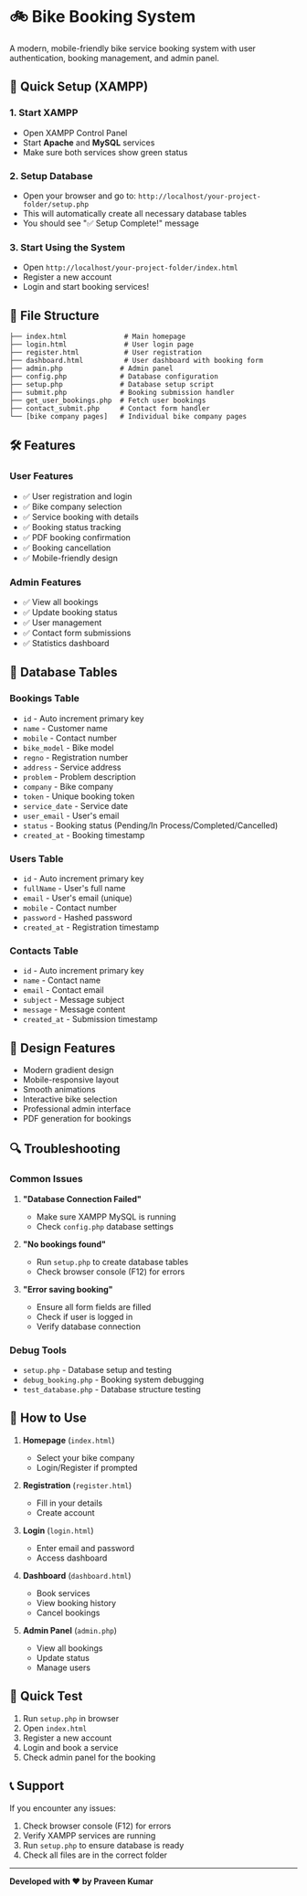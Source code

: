 # 🚲 Bike Booking System

A modern, mobile-friendly bike service booking system with user authentication, booking management, and admin panel.

## 🚀 Quick Setup (XAMPP)

### 1. Start XAMPP
- Open XAMPP Control Panel
- Start **Apache** and **MySQL** services
- Make sure both services show green status

### 2. Setup Database
- Open your browser and go to: `http://localhost/your-project-folder/setup.php`
- This will automatically create all necessary database tables
- You should see "✅ Setup Complete!" message

### 3. Start Using the System
- Open `http://localhost/your-project-folder/index.html`
- Register a new account
- Login and start booking services!

## 📁 File Structure

```
├── index.html              # Main homepage
├── login.html              # User login page
├── register.html           # User registration
├── dashboard.html          # User dashboard with booking form
├── admin.php              # Admin panel
├── config.php             # Database configuration
├── setup.php              # Database setup script
├── submit.php             # Booking submission handler
├── get_user_bookings.php  # Fetch user bookings
├── contact_submit.php     # Contact form handler
└── [bike company pages]   # Individual bike company pages
```

## 🛠️ Features

### User Features
- ✅ User registration and login
- ✅ Bike company selection
- ✅ Service booking with details
- ✅ Booking status tracking
- ✅ PDF booking confirmation
- ✅ Booking cancellation
- ✅ Mobile-friendly design

### Admin Features
- ✅ View all bookings
- ✅ Update booking status
- ✅ User management
- ✅ Contact form submissions
- ✅ Statistics dashboard

## 🔧 Database Tables

### Bookings Table
- `id` - Auto increment primary key
- `name` - Customer name
- `mobile` - Contact number
- `bike_model` - Bike model
- `regno` - Registration number
- `address` - Service address
- `problem` - Problem description
- `company` - Bike company
- `token` - Unique booking token
- `service_date` - Service date
- `user_email` - User's email
- `status` - Booking status (Pending/In Process/Completed/Cancelled)
- `created_at` - Booking timestamp

### Users Table
- `id` - Auto increment primary key
- `fullName` - User's full name
- `email` - User's email (unique)
- `mobile` - Contact number
- `password` - Hashed password
- `created_at` - Registration timestamp

### Contacts Table
- `id` - Auto increment primary key
- `name` - Contact name
- `email` - Contact email
- `subject` - Message subject
- `message` - Message content
- `created_at` - Submission timestamp

## 🎨 Design Features

- Modern gradient design
- Mobile-responsive layout
- Smooth animations
- Interactive bike selection
- Professional admin interface
- PDF generation for bookings

## 🔍 Troubleshooting

### Common Issues

1. **"Database Connection Failed"**
   - Make sure XAMPP MySQL is running
   - Check `config.php` database settings

2. **"No bookings found"**
   - Run `setup.php` to create database tables
   - Check browser console (F12) for errors

3. **"Error saving booking"**
   - Ensure all form fields are filled
   - Check if user is logged in
   - Verify database connection

### Debug Tools
- `setup.php` - Database setup and testing
- `debug_booking.php` - Booking system debugging
- `test_database.php` - Database structure testing

## 📱 How to Use

1. **Homepage** (`index.html`)
   - Select your bike company
   - Login/Register if prompted

2. **Registration** (`register.html`)
   - Fill in your details
   - Create account

3. **Login** (`login.html`)
   - Enter email and password
   - Access dashboard

4. **Dashboard** (`dashboard.html`)
   - Book services
   - View booking history
   - Cancel bookings

5. **Admin Panel** (`admin.php`)
   - View all bookings
   - Update status
   - Manage users

## 🎯 Quick Test

1. Run `setup.php` in browser
2. Open `index.html`
3. Register a new account
4. Login and book a service
5. Check admin panel for the booking

## 📞 Support

If you encounter any issues:
1. Check browser console (F12) for errors
2. Verify XAMPP services are running
3. Run `setup.php` to ensure database is ready
4. Check all files are in the correct folder

---

**Developed with ❤️ by Praveen Kumar** 
